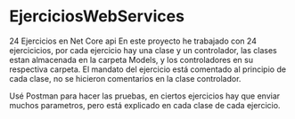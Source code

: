# EjerciciosWebServices

24 Ejercicios en Net Core api En este proyecto he trabajado con 24 ejercicicios, por cada ejercicio hay una clase y un controlador, las clases estan almacenada en la carpeta Models, y los controladores en su respectiva carpeta. El mandato del ejercicio está comentado al principio de cada clase, no se hicieron comentarios en la clase controlador.

Usé Postman para hacer las pruebas, en ciertos ejercicios hay que enviar muchos parametros, pero está explicado en cada clase de cada ejercicio.
